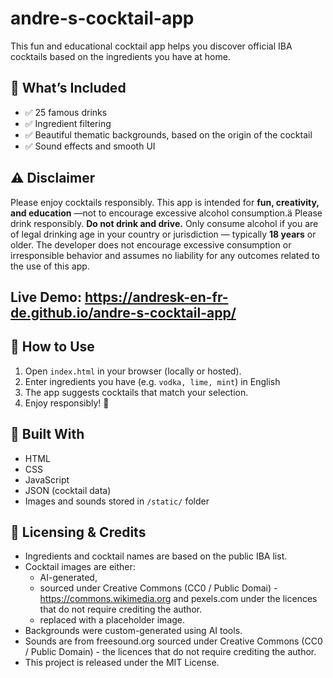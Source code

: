 # andre-s-cocktail-app

This fun and educational cocktail app helps you discover official IBA cocktails based on the ingredients you have at home.

## 🍹 What’s Included
- ✅ 25 famous drinks
- ✅ Ingredient filtering
- ✅ Beautiful thematic backgrounds, based on the origin of the cocktail
- ✅ Sound effects and smooth UI

## ⚠️ Disclaimer
Please enjoy cocktails responsibly. This app is intended for **fun, creativity, and education** —not to encourage excessive alcohol consumption.ä
Please drink responsibly. **Do not drink and drive.**
Only consume alcohol if you are of legal drinking age in your country or jurisdiction — typically **18 years** or older.
The developer does not encourage excessive consumption or irresponsible behavior and assumes no liability for any outcomes related to the use of this app.

## Live Demo: https://andresk-en-fr-de.github.io/andre-s-cocktail-app/


## 🚀 How to Use

1. Open `index.html` in your browser (locally or hosted).
2. Enter ingredients you have (e.g. `vodka, lime, mint`) in English
3. The app suggests cocktails that match your selection.
4. Enjoy responsibly! 🍹

## 🧱 Built With
- HTML
- CSS
- JavaScript
- JSON (cocktail data)
- Images and sounds stored in `/static/` folder

## 📄 Licensing & Credits
- Ingredients and cocktail names are based on the public IBA list.
- Cocktail images are either:
  - AI-generated,
  - sourced under Creative Commons (CC0 / Public Domai) - https://commons.wikimedia.org and pexels.com under the licences that do not require crediting the author.
  - replaced with a placeholder image.
- Backgrounds were custom-generated using AI tools.
- Sounds are from freesound.org sourced under Creative Commons (CC0 / Public Domain) - the licences that do not require crediting the author.
- This project is released under the MIT License.

